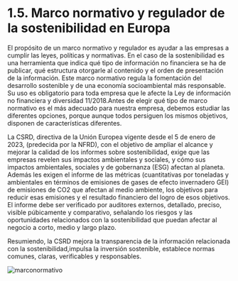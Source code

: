 # 1.5. Marco normativo y regulador de la sostenibilidad en Europa

El propósito de un marco normativo y regulador es ayudar a las empresas a cumplir las leyes, políticas y normativas. En el caso de la sostenibilidad es una herramienta que indica qué tipo de información no financiera se ha de publicar, qué estructura otorgarle al contenido y el orden de presentación de la información. Este marco normativo regula la fomentación del desarrollo sostenible y de una economía socioambiental más responsable. Su uso es obligatorio para toda empresa que le afecte la Ley de información no financiera y diversidad 11/2018.Antes de elegir qué tipo de marco normativo es el más adecuado para nuestra empresa, debemos estudiar las diferentes opciones, porque aunque todos persiguen los mismos objetivos, disponen de características diferentes. 
 
La CSRD, directiva de la Unión Europea vigente desde el 5 de enero de 2023, (predecida por la NFRD), con el objetivo de ampliar el alcance y mejorar la calidad de los informes sobre sostenibilidad, exige que las empresas revelen sus impactos ambientales y sociales, y cómo sus impactos ambientales, sociales y de gobernanza (ESG) afectan al planeta. Además les exigen el informe de las métricas (cuantitativas por toneladas y ambientales en términos de emisiones de gases de efecto invernadero GEI) de emisiones de CO2 que afectan al medio ambiente, los objetivos para reducir esas emisiones y el resultado financiero del logro de esos objetivos. El informe debe ser verificado por auditores externos, detallado, preciso, visible púbicamente y comparativo, señalando los riesgos y las oportunidades relacionados con la sostenibilidad que puedan afectar al negocio a corto, medio y largo plazo.

Resumiendo, la CSRD mejora la transparencia de la información relacionada con la sostenibilidad,impulsa la inversión sostenible, establece normas comunes, claras, verificables y responsables.

    
![marconormativo](marconormativo.jpeg)    
